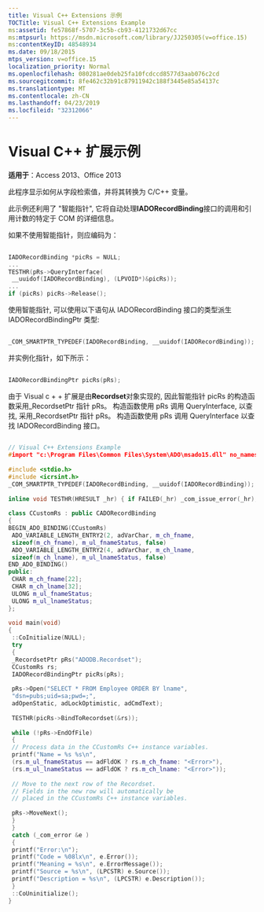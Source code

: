 ```yaml
---
title: Visual C++ Extensions 示例
TOCTitle: Visual C++ Extensions Example
ms:assetid: fe57868f-5707-3c5b-cb93-4121732d67cc
ms:mtpsurl: https://msdn.microsoft.com/library/JJ250305(v=office.15)
ms:contentKeyID: 48548934
ms.date: 09/18/2015
mtps_version: v=office.15
localization_priority: Normal
ms.openlocfilehash: 080281ae0deb25fa10fcdccd8577d3aab076c2cd
ms.sourcegitcommit: 8fe462c32b91c87911942c188f3445e85a54137c
ms.translationtype: MT
ms.contentlocale: zh-CN
ms.lasthandoff: 04/23/2019
ms.locfileid: "32312066"
---
```

# <a name="visual-c-extensions-example"></a>Visual C++ 扩展示例


**适用于**：Access 2013、Office 2013

此程序显示如何从字段检索值，并将其转换为 C/C++ 变量。

此示例还利用了 "智能指针", 它将自动处理**IADORecordBinding**接口的调用和引用计数的特定于 COM 的详细信息。

如果不使用智能指针，则应编码为：

```cpp 
 
IADORecordBinding *picRs = NULL; 
... 
TESTHR(pRs->QueryInterface( 
 __uuidof(IADORecordBinding), (LPVOID*)&picRs)); 
... 
if (picRs) picRs->Release(); 
```

使用智能指针, 可以使用以下语句从 IADORecordBinding 接口的类型派生 IADORecordBindingPtr 类型:

```cpp 
 
_COM_SMARTPTR_TYPEDEF(IADORecordBinding, __uuidof(IADORecordBinding)); 
```

并实例化指针，如下所示：

```cpp 
 
IADORecordBindingPtr picRs(pRs); 
```

由于 Visual c + + 扩展是由**Recordset**对象实现的, 因此智能指针 picRs 的构造函数采用\_RecordsetPtr 指针 pRs。 构造函数使用 pRs 调用 QueryInterface, 以查找, 采用\_RecordsetPtr 指针 pRs。 构造函数使用 pRs 调用 QueryInterface 以查找 IADORecordBinding 接口。

```cpp 
 
// Visual C++ Extensions Example 
#import "c:\Program Files\Common Files\System\ADO\msado15.dll" no_namespace rename("EOF", "EndOfFile") 
 
#include <stdio.h> 
#include <icrsint.h> 
_COM_SMARTPTR_TYPEDEF(IADORecordBinding, __uuidof(IADORecordBinding)); 
 
inline void TESTHR(HRESULT _hr) { if FAILED(_hr) _com_issue_error(_hr); } 
 
class CCustomRs : public CADORecordBinding 
{ 
BEGIN_ADO_BINDING(CCustomRs) 
 ADO_VARIABLE_LENGTH_ENTRY2(2, adVarChar, m_ch_fname, 
 sizeof(m_ch_fname), m_ul_fnameStatus, false) 
 ADO_VARIABLE_LENGTH_ENTRY2(4, adVarChar, m_ch_lname, 
 sizeof(m_ch_lname), m_ul_lnameStatus, false) 
END_ADO_BINDING() 
public: 
 CHAR m_ch_fname[22]; 
 CHAR m_ch_lname[32]; 
 ULONG m_ul_fnameStatus; 
 ULONG m_ul_lnameStatus; 
}; 
 
void main(void) 
{ 
 ::CoInitialize(NULL); 
 try 
 { 
 _RecordsetPtr pRs("ADODB.Recordset"); 
 CCustomRs rs; 
 IADORecordBindingPtr picRs(pRs); 
 
 pRs->Open("SELECT * FROM Employee ORDER BY lname", 
 "dsn=pubs;uid=sa;pwd=;", 
 adOpenStatic, adLockOptimistic, adCmdText); 
 
 TESTHR(picRs->BindToRecordset(&rs)); 
 
 while (!pRs->EndOfFile) 
 { 
 // Process data in the CCustomRs C++ instance variables. 
 printf("Name = %s %s\n", 
 (rs.m_ul_fnameStatus == adFldOK ? rs.m_ch_fname: "<Error>"), 
 (rs.m_ul_lnameStatus == adFldOK ? rs.m_ch_lname: "<Error>")); 
 
 // Move to the next row of the Recordset. 
 // Fields in the new row will automatically be 
 // placed in the CCustomRs C++ instance variables. 
 
 pRs->MoveNext(); 
 } 
 } 
 catch (_com_error &e ) 
 { 
 printf("Error:\n"); 
 printf("Code = %08lx\n", e.Error()); 
 printf("Meaning = %s\n", e.ErrorMessage()); 
 printf("Source = %s\n", (LPCSTR) e.Source()); 
 printf("Description = %s\n", (LPCSTR) e.Description()); 
 } 
 ::CoUninitialize(); 
} 
```

